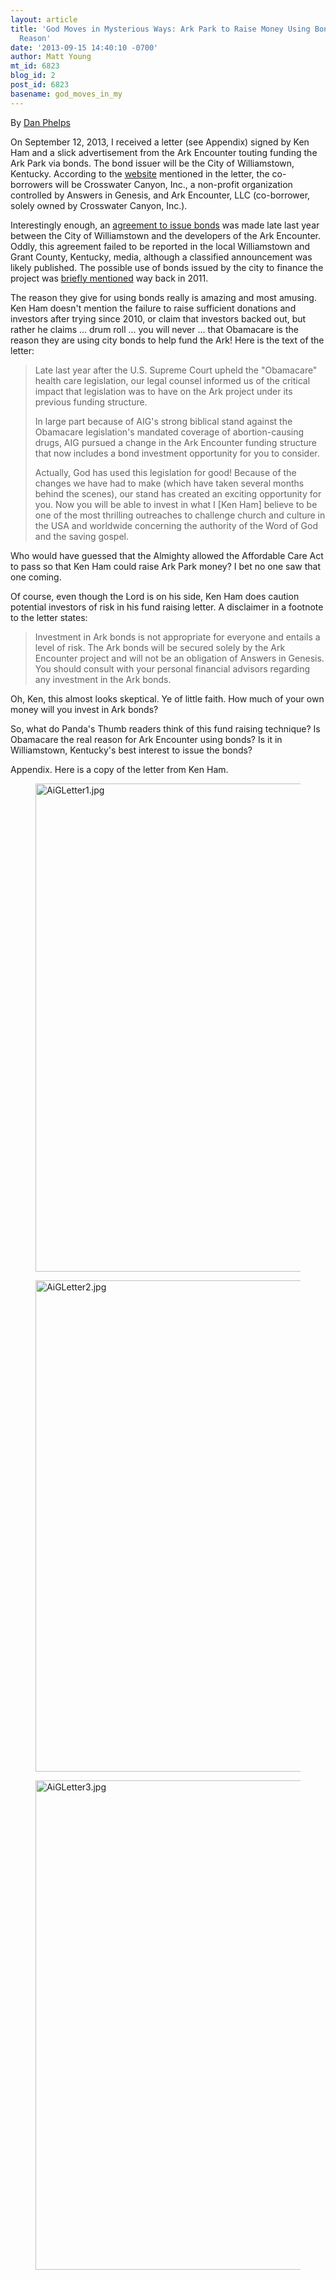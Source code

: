 ```yaml
---
layout: article
title: 'God Moves in Mysterious Ways: Ark Park to Raise Money Using Bonds for an Interesting
  Reason'
date: '2013-09-15 14:40:10 -0700'
author: Matt Young
mt_id: 6823
blog_id: 2
post_id: 6823
basename: god_moves_in_my
---
```

By [Dan Phelps](Edrioasteroid@msn.com) 

On September 12, 2013, I received a letter (see Appendix) signed by Ken Ham and a slick advertisement from the Ark Encounter touting funding the Ark Park via bonds.  The bond issuer will be the City of Williamstown, Kentucky.  According to the [website](http://www.arkbonds.com/) mentioned in the letter,  the co-borrowers will be Crosswater Canyon, Inc., a non-profit organization controlled by Answers in Genesis, and Ark Encounter, LLC (co-borrower, solely owned by Crosswater Canyon, Inc.).

Interestingly enough, an [agreement to issue bonds](http://www.wtownky.org/Code/Ordinances%202012/2012_18%20-%20localdevelopmentarea.pdf) was made late last year between the City of Williamstown and the developers of the Ark Encounter. Oddly, this agreement failed to be reported in the local Williamstown and Grant County, Kentucky, media, although a classified announcement was likely published. The possible use of bonds issued by the city to finance the project was [briefly mentioned](http://pandasthumb.org/archives/2011/08/ark-encounter-l.html) way back in 2011.

The reason they give for using bonds really is amazing and most amusing.  Ken Ham doesn't mention the failure to raise sufficient donations and investors after trying since 2010, or claim that investors backed out, but rather he claims ... drum roll ... you will never ... that Obamacare is the reason they are using city bonds to help fund the Ark!  Here is the text of the letter:

> Late last year after the U.S. Supreme Court upheld the "Obamacare" health care legislation, our legal counsel informed us of the critical impact that legislation was to have on the Ark project under its previous funding structure.
> 
> In large part because of AIG's strong biblical stand against the Obamacare legislation's mandated coverage of abortion-causing drugs, AIG pursued a change in the Ark Encounter funding structure that now includes a bond investment opportunity for you to consider.
> 
> Actually, God has used this legislation for good! Because of the changes we have had to make (which have taken several months behind the scenes), our stand has created an exciting opportunity for you. Now you will be able to  invest in what I \[Ken Ham\] believe to be one of the most thrilling outreaches to challenge church and culture in the USA and worldwide concerning the authority of the Word of God and the saving gospel. 

Who would have guessed that the Almighty allowed the Affordable  Care Act to pass so  that Ken Ham could raise Ark Park money? I bet no one saw that one coming.

Of course, even though the Lord is on his side, Ken Ham does caution potential investors of risk in his fund raising letter.  A disclaimer in a footnote to the letter states:

>  Investment in Ark bonds is not appropriate for everyone and entails a level of risk. The Ark bonds will be secured solely by the Ark Encounter project and will not be an obligation of Answers in Genesis. You should consult with your personal financial advisors regarding any investment in the Ark bonds. 

Oh, Ken, this almost looks skeptical.  Ye of little faith.  How much of your own money will you invest in Ark bonds?

So, what do Panda's Thumb readers think of this fund raising technique? Is Obamacare the real reason for Ark Encounter using bonds? Is it in Williamstown, Kentucky's best interest to issue the bonds?

Appendix.  Here is a copy of the letter from Ken Ham.

<figure>
<img src="/PT/uploads/2013/AiGLetter1.jpg" alt="AiGLetter1.jpg" width="600" height="781" />
<figcaption markdown="span">
</figcaption>
</figure>

<figure>
<img src="/PT/uploads/2013/AiGLetter2.jpg" alt="AiGLetter2.jpg" width="600" height="786" />
<figcaption markdown="span">
</figcaption>
</figure>

<figure>
<img src="/PT/uploads/2013/AiGLetter3.jpg" alt="AiGLetter3.jpg" width="600" height="783" />
<figcaption markdown="span">
</figcaption>
</figure>
